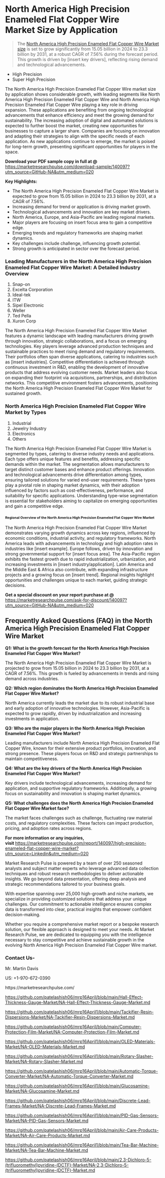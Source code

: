 <h1>North America High Precision Enameled Flat Copper Wire Market&nbsp;Size by Application</h1><blockquote><p>The <a href="https://marketresearchpulse.com/download-sample/140097?utm_source=GitHub-NA&amp;utm_medium=020">North America High Precision Enameled Flat Copper Wire Market size</a> is set to grow significantly from 15.05 billion in 2024 to 23.3 billion by 2031, at a robust CAGR of 7.56% during the forecast period. This growth is driven by [insert key drivers], reflecting rising demand and technological advancements.</p></blockquote><ul><li>High Precision<li> Super High Precision</li></ul><p>The North America High Precision Enameled Flat Copper Wire market size by application shows considerable growth, with leading segments like North America High Precision Enameled Flat Copper Wire and North America High Precision Enameled Flat Copper Wire playing a key role in driving expansion. These applications are benefiting from ongoing technological advancements that enhance efficiency and meet the growing demand for sustainability. The increasing adoption of digital and automated solutions is expected to further boost the market, creating new opportunities for businesses to capture a larger share. Companies are focusing on innovation and adapting their strategies to align with the specific needs of each application. As new applications continue to emerge, the market is poised for long-term growth, presenting significant opportunities for players in the space.</p><p><strong>Download your PDF sample copy in full at @ </strong><a href="https://marketresearchpulse.com/download-sample/140097?utm_source=GitHub-NA&amp;utm_medium=020">https://marketresearchpulse.com/download-sample/140097?utm_source=GitHub-NA&amp;utm_medium=020</a></p><p><strong>Key Highlights: </strong></p><ul><li>The North America High Precision Enameled Flat Copper Wire Market is expected to grow from 15.05 billion in 2024 to 23.3 billion by 2031, at a CAGR of 7.56%.</li><li>Increasing demand for trend or application is driving market growth.</li><li>Technological advancements and innovation are key market drivers.</li><li>North America, Europe, and Asia-Pacific are leading regional markets.</li><li>Major players are focusing on insert focus area to gain a competitive edge.</li><li>Emerging trends and regulatory frameworks are shaping market dynamics.</li><li>Key challenges include challenge, influencing growth potential.</li><li>Strong growth is anticipated in sector over the forecast period.</li></ul><h3>Leading Manufacturers in the North America High Precision Enameled Flat Copper Wire Market: A Detailed Industry Overview</h3><ol><li>Snap-on</li><li>Excelta Corporation</li><li>Ideal-tek</li><li>ITW</li><li>Sipel Electronic</li><li>Weller</li><li>Ted Pella</li><li>Xuron Corp</li></ol><div class="flex max-w-full flex-col flex-grow"><div class="min-h-8 text-message flex w-full flex-col items-end gap-2 whitespace-normal break-words [.text-message+&amp;]:mt-5" dir="auto" data-message-author-role="assistant" data-message-id="fd8432e4-4910-450d-b182-61b7bfb0a01f" data-message-model-slug="gpt-4o"><div class="flex w-full flex-col gap-1 empty:hidden first:pt-[3px]"><div class="markdown prose w-full break-words dark:prose-invert light"><p>The North America High Precision Enameled Flat Copper Wire Market features a dynamic landscape with leading manufacturers driving growth through innovation, strategic collaborations, and a focus on emerging technologies. Key players leverage advanced production techniques and sustainable practices to meet rising demand and regulatory requirements. Their portfolios often span diverse applications, catering to industries such as [insert industries]. Competitive differentiation is achieved through continuous investment in R&amp;D, enabling the development of innovative products that address evolving customer needs. Market leaders also focus on expanding their footprint via acquisitions, partnerships, and distribution networks. This competitive environment fosters advancements, positioning the North America High Precision Enameled Flat Copper Wire Market for sustained growth.</p></div></div></div></div><h3>North America High Precision Enameled Flat Copper Wire Market by Types</h3><ol><li>Industrial<li> Jewelry Industry<li> Electronics<li> Others</li></ol><div class="flex max-w-full flex-col flex-grow"><div class="min-h-8 text-message flex w-full flex-col items-end gap-2 whitespace-normal break-words [.text-message+&amp;]:mt-5" dir="auto" data-message-author-role="assistant" data-message-id="084470be-0bb7-4664-bddf-5156b4f41249" data-message-model-slug="gpt-4o-mini"><div class="flex w-full flex-col gap-1 empty:hidden first:pt-[3px]"><div class="markdown prose w-full break-words dark:prose-invert light"><p>The North America High Precision Enameled Flat Copper Wire Market is segmented by types, catering to diverse industry needs and applications. Each type offers unique features and benefits, addressing specific demands within the market. The segmentation allows manufacturers to target distinct customer bases and enhance product offerings. Innovation and technological advancements drive differentiation among types, ensuring tailored solutions for varied end-user requirements. These types play a pivotal role in shaping market dynamics, with their adoption influenced by factors such as cost-effectiveness, performance, and suitability for specific applications. Understanding type-wise segmentation is essential for stakeholders aiming to capitalize on emerging opportunities and gain a competitive edge.</p></div></div></div></div><h3><span style="font-size: 11px;">Regional Overview of the North America High Precision Enameled Flat Copper Wire Market</span></h3><div class="flex max-w-full flex-col flex-grow"><div class="min-h-8 text-message flex w-full flex-col items-end gap-2 whitespace-normal break-words [.text-message+&amp;]:mt-5" dir="auto" data-message-author-role="assistant" data-message-id="e9038762-ce64-4e30-91c9-9bd413514231" data-message-model-slug="gpt-4o-mini"><div class="flex w-full flex-col gap-1 empty:hidden first:pt-[3px]"><div class="markdown prose w-full break-words dark:prose-invert light"><p>The North America High Precision Enameled Flat Copper Wire Market demonstrates varying growth dynamics across key regions, influenced by economic conditions, industrial activity, and regulatory frameworks. North America leads with advancements in technology and high adoption rates in industries like [insert example]. Europe follows, driven by innovation and strong governmental support for [insert focus area]. The Asia-Pacific region exhibits the fastest growth due to rapid industrialization, urbanization, and increasing investments in [insert industry/application]. Latin America and the Middle East &amp; Africa also contribute, with expanding infrastructure projects and a growing focus on [insert trend]. Regional insights highlight opportunities and challenges unique to each market, guiding strategic decisions.</p></div></div></div></div><p><strong>Get a special discount on your report purchase at @ </strong><a href="https://marketresearchpulse.com/ask-for-discount/140097?utm_source=GitHub-NA&amp;utm_medium=020">https://marketresearchpulse.com/ask-for-discount/140097?utm_source=GitHub-NA&amp;utm_medium=020</a></p><h2>Frequently Asked Questions (FAQ) in the North America High Precision Enameled Flat Copper Wire Market</h2><p><strong>Q1: What is the growth forecast for the North America High Precision Enameled Flat Copper Wire Market?</strong></p><p>The North America High Precision Enameled Flat Copper Wire Market is projected to grow from 15.05 billion in 2024 to 23.3 billion by 2031, at a CAGR of 7.56%. This growth is fueled by advancements in trends and rising demand across industries.</p><p><strong>Q2: Which region dominates the North America High Precision Enameled Flat Copper Wire Market?</strong></p><p>North America currently leads the market due to its robust industrial base and early adoption of innovative technologies. However, Asia-Pacific is expected to grow rapidly, driven by industrialization and increasing investments in application.</p><p><strong>Q3: Who are the major players in the North America High Precision Enameled Flat Copper Wire Market?</strong></p><p>Leading manufacturers include North America High Precision Enameled Flat Copper Wire, known for their extensive product portfolios, innovation, and strong presence. These players focus on R&amp;D and strategic partnerships to maintain competitiveness.</p><p><strong>Q4: What are the key drivers of the North America High Precision Enameled Flat Copper Wire Market?</strong></p><p>Key drivers include technological advancements, increasing demand for application, and supportive regulatory frameworks. Additionally, a growing focus on sustainability and innovation is shaping market dynamics.</p><p><strong>Q5: What challenges does the North America High Precision Enameled Flat Copper Wire Market face?</strong></p><p>The market faces challenges such as challenge, fluctuating raw material costs, and regulatory complexities. These factors can impact production, pricing, and adoption rates across regions.</p><p><strong>For more information or any inquiries, visit&nbsp;</strong><a href="https://marketresearchpulse.com/report/140097/high-precision-enameled-flat-copper-wire-market?utm_source=Linkedin&utm_medium=020">https://marketresearchpulse.com/report/140097/high-precision-enameled-flat-copper-wire-market?utm_source=Linkedin&utm_medium=020</a></p><p>Market Research Pulse is powered by a team of over 250 seasoned analysts and subject matter experts who leverage advanced data collection techniques and robust research methodologies to deliver actionable insights. We go beyond data presentation, offering deep analysis and strategic recommendations tailored to your business goals.</p><p>With expertise spanning over 25,000 high-growth and niche markets, we specialize in providing customized solutions that address your unique challenges. Our commitment to actionable intelligence ensures complex data is transformed into clear, practical insights that empower confident decision-making.</p><p>Whether you require a comprehensive market report or a bespoke research solution, our flexible approach is designed to meet your needs. At Market Research Pulse, we are dedicated to equipping you with the intelligence necessary to stay competitive and achieve sustainable growth in the evolving North America High Precision Enameled Flat Copper Wire market.</p><h3><strong>Contact Us-</strong></h3><p>Mr. Martin Davis</p><p>US: +1-970-672-0390</p><p>https://marketresearchpulse.com/</p><p><a href="https://github.com/patelashish06/mrp16April/blob/main/Hall-Effect-Thickness-Gauge-Market/NA-Hall-Effect-Thickness-Gauge-Market.md">https://github.com/patelashish06/mrp16April/blob/main/Hall-Effect-Thickness-Gauge-Market/NA-Hall-Effect-Thickness-Gauge-Market.md</a></p><p><a href="https://github.com/patelashish06/mrp16April1/blob/main/Tackifier-Resin-Dispersions-Market/NA-Tackifier-Resin-Dispersions-Market.md">https://github.com/patelashish06/mrp16April1/blob/main/Tackifier-Resin-Dispersions-Market/NA-Tackifier-Resin-Dispersions-Market.md</a></p><p><a href="https://github.com/patelashish06/mrp16April/blob/main/Computer-Protection-Film-Market/NA-Computer-Protection-Film-Market.md">https://github.com/patelashish06/mrp16April/blob/main/Computer-Protection-Film-Market/NA-Computer-Protection-Film-Market.md</a></p><p><a href="https://github.com/patelashish06/mrp16April1/blob/main/OLED-Materials-Market/NA-OLED-Materials-Market.md">https://github.com/patelashish06/mrp16April1/blob/main/OLED-Materials-Market/NA-OLED-Materials-Market.md</a></p><p><a href="https://github.com/patelashish06/mrp16April1/blob/main/Rotary-Slasher-Market/NA-Rotary-Slasher-Market.md">https://github.com/patelashish06/mrp16April1/blob/main/Rotary-Slasher-Market/NA-Rotary-Slasher-Market.md</a></p><p><a href="https://github.com/patelashish06/mrp16April/blob/main/Automatic-Torque-Converter-Market/NA-Automatic-Torque-Converter-Market.md">https://github.com/patelashish06/mrp16April/blob/main/Automatic-Torque-Converter-Market/NA-Automatic-Torque-Converter-Market.md</a></p><p><a href="https://github.com/patelashish06/mrp16April1/blob/main/Glucosamine-Market/NA-Glucosamine-Market.md">https://github.com/patelashish06/mrp16April1/blob/main/Glucosamine-Market/NA-Glucosamine-Market.md</a></p><p><a href="https://github.com/patelashish06/mrp16April/blob/main/Discrete-Lead-Frames-Market/NA-Discrete-Lead-Frames-Market.md">https://github.com/patelashish06/mrp16April/blob/main/Discrete-Lead-Frames-Market/NA-Discrete-Lead-Frames-Market.md</a></p><p><a href="https://github.com/patelashish06/mrp16April1/blob/main/PID-Gas-Sensors-Market/NA-PID-Gas-Sensors-Market.md">https://github.com/patelashish06/mrp16April1/blob/main/PID-Gas-Sensors-Market/NA-PID-Gas-Sensors-Market.md</a></p><p><a href="https://github.com/patelashish06/mrp16April/blob/main/Air-Care-Products-Market/NA-Air-Care-Products-Market.md">https://github.com/patelashish06/mrp16April/blob/main/Air-Care-Products-Market/NA-Air-Care-Products-Market.md</a></p><p><a href="https://github.com/patelashish06/mrp16April1/blob/main/Tea-Bar-Machine-Market/NA-Tea-Bar-Machine-Market.md">https://github.com/patelashish06/mrp16April1/blob/main/Tea-Bar-Machine-Market/NA-Tea-Bar-Machine-Market.md</a></p><p><a href="https://github.com/patelashish06/mrp16April/blob/main/2,3-Dichloro-5-(trifluoromethyl)pyridine-(DCTF)-Market/NA-2,3-Dichloro-5-(trifluoromethyl)pyridine-(DCTF)-Market.md">https://github.com/patelashish06/mrp16April/blob/main/2,3-Dichloro-5-(trifluoromethyl)pyridine-(DCTF)-Market/NA-2,3-Dichloro-5-(trifluoromethyl)pyridine-(DCTF)-Market.md</a></p>